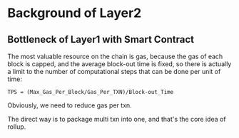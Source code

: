 Background of Layer2
===

## Bottleneck of Layer1 with Smart Contract

The most valuable resource on the chain is gas, because the gas of each block is capped, and the average block-out time
is fixed, so there is actually a limit to the number of computational steps that can be done per unit of time:

`TPS = (Max_Gas_Per_Block/Gas_Per_TXN)/Block-out_Time`

Obviously, we need to reduce gas per txn.

The direct way is to package multi txn into one, and that's the core idea of rollup.

